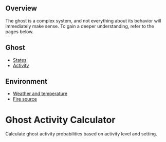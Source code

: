 ## Overview
The ghost is a complex system, and not everything about its behavior will immediately make sense. To gain a deeper understanding, refer to the pages below.

## Ghost
- [States](/mechanics/states/)
- [Activity](/mechanics/Activity.md)

## Environment
- [Weather and temperature](/mechanics/Temperature.md)
- [Fire source](/mechanics/FireSource.md)

<script setup>
import Calculator from '../.vitepress/theme/components/Calculator.vue'
</script>

# Ghost Activity Calculator

Calculate ghost activity probabilities based on activity level and setting.

<Calculator />
